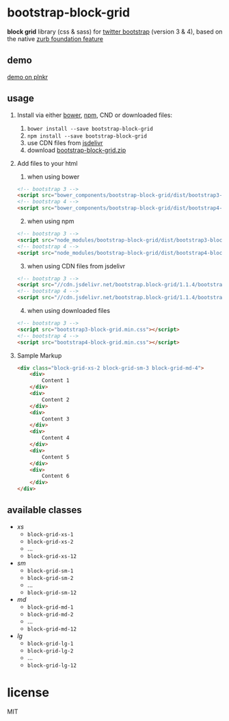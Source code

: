 # bootstrap-block-grid
**block grid** library (css & sass) for [twitter bootstrap](https://github.com/twbs/bootstrap) (version 3 & 4), based on the native [zurb foundation feature](http://foundation.zurb.com/sites/docs/v/5.5.3/components/block_grid.html)

## demo
[demo on plnkr](http://plnkr.co/qkyOlC)

## usage

1. Install via either [bower](http://bower.io/), [npm](https://www.npmjs.com/), CND or downloaded files:
    1. `bower install --save bootstrap-block-grid`
    2. `npm install --save bootstrap-block-grid`
    3. use CDN files from [jsdelivr](http://www.jsdelivr.com/projects)
    4. download [bootstrap-block-grid.zip](https://github.com/JohnnyTheTank/bootstrap-block-grid/zipball/master)
2. Add files to your html
    1. when using bower
    ```html
    <!-- bootstrap 3 -->
    <script src="bower_components/bootstrap-block-grid/dist/bootstrap3-block-grid.min.css"></script>
    <!-- bootstrap 4 -->
    <script src="bower_components/bootstrap-block-grid/dist/bootstrap4-block-grid.min.css"></script>
    ```

    2. when using npm
    ```html
    <!-- bootstrap 3 -->
    <script src="node_modules/bootstrap-block-grid/dist/bootstrap3-block-grid.min.css"></script>
    <!-- bootstrap 4 -->
    <script src="node_modules/bootstrap-block-grid/dist/bootstrap4-block-grid.min.css"></script>
    ```

    3. when using CDN files from jsdelivr
    ```html
    <!-- bootstrap 3 -->
    <script src="//cdn.jsdelivr.net/bootstrap.block-grid/1.1.4/bootstrap3-block-grid.min.css"></script>
    <!-- bootstrap 4 -->
    <script src="//cdn.jsdelivr.net/bootstrap.block-grid/1.1.4/bootstrap4-block-grid.min.css"></script>
    ```

    4. when using downloaded files
    ```html
    <!-- bootstrap 3 -->
    <script src="bootstrap3-block-grid.min.css"></script>
    <!-- bootstrap 4 -->
    <script src="bootstrap4-block-grid.min.css"></script>
    ```

3. Sample Markup

    ```html
    <div class="block-grid-xs-2 block-grid-sm-3 block-grid-md-4">
        <div>
            Content 1
        </div>
        <div>
            Content 2
        </div>
        <div>
            Content 3
        </div>
        <div>
            Content 4
        </div>
        <div>
            Content 5
        </div>
        <div>
            Content 6
        </div>
    </div>
    ```

## available classes

- *xs*
    - `block-grid-xs-1`
    - `block-grid-xs-2`
    - ...
    - `block-grid-xs-12`
- *sm*
    - `block-grid-sm-1`
    - `block-grid-sm-2`
    - ...
    - `block-grid-sm-12`
- *md*
    - `block-grid-md-1`
    - `block-grid-md-2`
    - ...
    - `block-grid-md-12`
- *lg*
    - `block-grid-lg-1`
    - `block-grid-lg-2`
    - ...
    - `block-grid-lg-12`


# license
MIT
